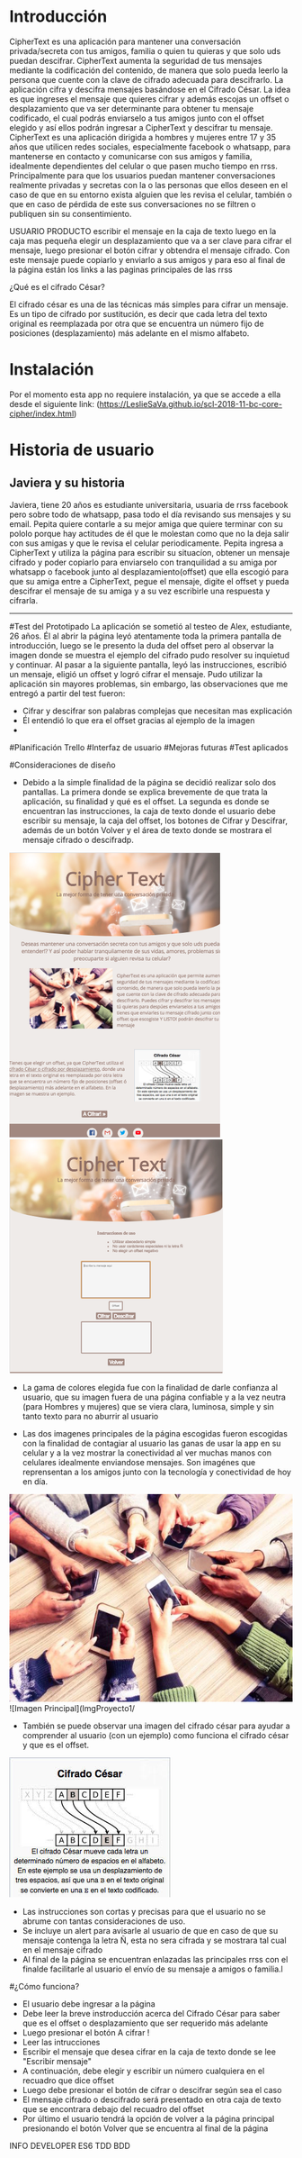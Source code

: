 # Introducción
CipherText es una aplicación para mantener una conversación privada/secreta con
tus amigos, familia o quien tu quieras y que solo uds puedan descifrar. CipherText aumenta la seguridad de tus mensajes mediante la codificación del contenido, de manera que solo pueda leerlo la persona que cuente con la clave de cifrado adecuada para descifrarlo. La aplicación cifra y descifra mensajes basándose en el Cifrado César.
La idea es que ingreses el mensaje que quieres cifrar y además escojas un offset o desplazamiento que va ser determinante para obtener tu mensaje codificado, el cual podrás enviarselo a tus amigos junto con el offset elegido y así ellos podrán ingresar a CipherText y descifrar tu mensaje.
CipherText es una aplicación dirigida a hombres y mujeres entre 17 y 35 años que utilicen redes sociales, especialmente
facebook o whatsapp, para mantenerse en contacto y comunicarse con sus amigos y familia, idealmente dependientes del celular o que pasen mucho tiempo en rrss.
Principalmente para que los usuarios puedan mantener conversaciones realmente privadas y secretas con la o las personas que ellos deseen en el caso de que en su entorno exista alguien que les revisa el celular, también  o que en caso de pérdida de este sus conversaciones no se filtren o publiquen sin su consentimiento.

USUARIO PRODUCTO
escribir el mensaje en la caja de texto luego en la caja mas pequeña elegir un desplazamiento que va a ser clave para cifrar el mensaje, luego presionar el botón cifrar y obtendra el mensaje cifrado. Con este mensaje puede copiarlo y enviarlo a sus amigos y para eso al final de la página están los links a las paginas principales de las rrss

¿Qué es el cifrado César?

El cifrado césar es una de las técnicas más simples para cifrar un mensaje. Es un tipo de cifrado por sustitución, es decir que cada letra del texto original es reemplazada por otra que se encuentra un número fijo de posiciones (desplazamiento) más adelante en el mismo alfabeto.

# Instalación
Por el momento esta app no requiere instalación, ya que se accede a ella desde el siguiente link:
(https://LeslieSaVa.github.io/scl-2018-11-bc-core-cipher/index.html)


# Historia de usuario

## Javiera y su historia
Javiera, tiene 20 años es estudiante universitaria, usuaria de rrss facebook pero sobre todo de whatsapp, pasa todo el día revisando sus mensajes y su email. Pepita quiere contarle a su mejor amiga  que quiere terminar con su pololo porque hay actitudes de él que le molestan como que no la deja salir con sus amigas y que le revisa el celular periodicamente.
Pepita ingresa a CipherText y utiliza la página para escribir su situacíon, obtener un mensaje cifrado y poder copiarlo para enviarselo con tranquilidad a su amiga por whatsapp o facebook junto al desplazamiento(offset) que ella escogió para que su amiga entre a CipherText, pegue el mensaje, digite el offset y pueda descifrar el mensaje de su amiga y a su vez escribirle una respuesta y cifrarla.

***
#Test del Prototipado
La aplicación se sometió al testeo de Alex, estudiante, 26 años. Él al abrir la página leyó atentamente toda la
primera pantalla de introducción, luego se le presento la duda del offset pero al observar la imagen donde se muestra el ejemplo del cifrado pudo resolver su inquietud y continuar.
Al pasar a la siguiente pantalla, leyó las instrucciones, escribió un mensaje, eligió un offset y logró cifrar el mensaje.
Pudo utilizar la aplicación sin mayores problemas, sin embargo, las observaciones que me entregó a partir del test fueron:
- Cifrar y descifrar son palabras complejas que necesitan mas explicación
- Él entendió lo que era el offset gracias al ejemplo de la imagen
-

#Planificación
Trello
#Interfaz de usuario
#Mejoras futuras
#Test aplicados



#Consideraciones de diseño
- Debido a la simple finalidad de la página se decidió realizar solo dos pantallas. La primera donde se explica brevemente de que trata la aplicación, su finalidad y qué es el offset. La segunda es donde se encuentran las instrucciones, la caja de texto donde el usuario debe escribir su mensaje, la caja del offset, los botones de Cifrar y Descifrar, además de un botón Volver y el área de texto donde se mostrara el mensaje cifrado o descifradp.


![Pantalla 1](ImgProyecto1/Pantallauno.png)
![Pantalla 2](ImgProyecto1/Pantallados.png)


- La gama de colores elegida fue con la finalidad de darle confianza al usuario,
que su imagen fuera de una página confiable y a la vez neutra (para Hombres
y mujeres) que se viera clara, luminosa, simple y sin tanto texto para no aburrir
al usuario

- Las dos imagenes principales de la página escogidas fueron escogidas con la finalidad de contagiar al usuario las ganas de usar la app en su celular y a la vez mostrar la conectividad al ver muchas manos con celulares idealmente enviandose mensajes. Son imagénes que reprensentan a los amigos junto con la tecnología y conectividad de hoy en día.

![Imagen celulares](ImgProyecto1/celulares.jpg)
![Imagen Principal](ImgProyecto1/

- También se puede observar una imagen  del cifrado césar para ayudar a comprender al usuario (con un ejemplo) como funciona el cifrado césar y que es el offset.

![Imagen Ejemplo](ImgProyecto1/ciphercode1.jpg)

- Las instrucciones son cortas y precisas para que el usuario no se abrume con
tantas consideraciones de uso.
- Se incluye un alert para avisarle al usuario de que en caso de que su mensaje
contenga la letra Ñ, esta no sera cifrada y se mostrara tal cual en el mensaje cifrado
- Al final de la página se encuentran enlazadas las principales rrss con el finalde facilitarle al usuario el envío de su mensaje a amigos o familia.l


#¿Cómo funciona?
- El usuario debe ingresar a la página
- Debe leer la breve instroducción acerca del Cifrado César para saber que es
el offset o desplazamiento que ser requerido más adelante
- Luego presionar el botón A cifrar !
- Leer las intrucciones
- Escribir el mensaje que desea cifrar en la caja de texto donde se lee "Escribir mensaje"
- A continuación, debe elegir y escribir un número cualquiera en el recuadro que dice offset
- Luego debe presionar el botón de cifrar o descifrar según sea el caso
- El mensaje cifrado o descifrado será presentado en otra caja de texto que se encontrara debajo del recuadro del offset
- Por último el usuario tendrá la opción de volver a la página principal presionando el botón Volver que se encuentra al final de la página

INFO DEVELOPER
ES6
TDD BDD
